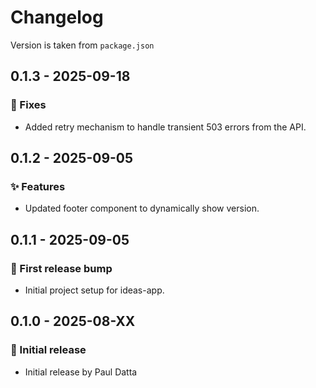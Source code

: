# Changelog

Version is taken from `package.json`

## 0.1.3 - 2025-09-18

### :bug: Fixes
- Added retry mechanism to handle transient 503 errors from the API.

## 0.1.2 - 2025-09-05

### :sparkles: Features
- Updated footer component to dynamically show version.

## 0.1.1 - 2025-09-05

### :tada: First release bump
- Initial project setup for ideas-app.


## 0.1.0 - 2025-08-XX
### :tada: Initial release

- Initial release by Paul Datta